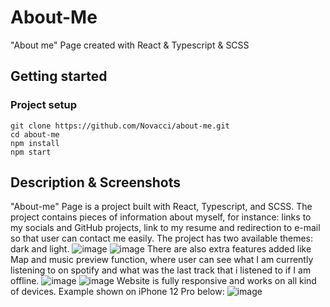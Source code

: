 # About-Me

"About me" Page created with React & Typescript & SCSS 

## Getting started

### Project setup

```
git clone https://github.com/Novacci/about-me.git
cd about-me
npm install
npm start
```

## Description & Screenshots

"About-me" Page is a project built with React, Typescript, and SCSS. The project contains pieces of information about myself, for instance: links to my socials and GitHub projects, link to my resume and redirection to e-mail so that user can contact me easily. 
The project has two available themes: dark and light.
![image](https://user-images.githubusercontent.com/110100579/225118043-5c706f5a-bb6b-4107-a7f7-9dfd2eb9a03a.png)
![image](https://user-images.githubusercontent.com/110100579/225118218-93092caa-77aa-4537-9631-7d1dc1dcd864.png)
There are also extra features added like Map and music preview function, where user can see what I am currently listening to on spotify and what was the last track that i listened to if I am offline.
![image](https://user-images.githubusercontent.com/110100579/225119659-f5b683df-aa72-498e-a943-d81320a3d0e2.png)
![image](https://user-images.githubusercontent.com/110100579/225120191-a4959c10-345b-4ed4-aef8-eb2fb010f625.png)
Website is fully responsive and works on all kind of devices. Example shown on iPhone 12 Pro below:
![image](https://user-images.githubusercontent.com/110100579/225121374-451d4ee7-19f2-4d30-aab8-2cf63a693ef3.png)



